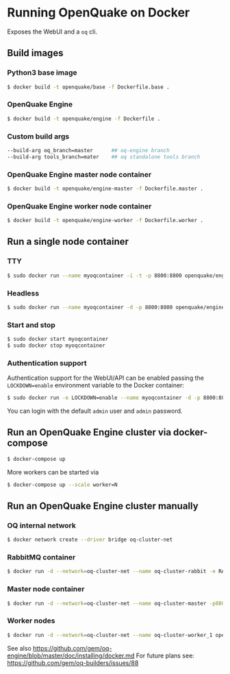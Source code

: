 # Running OpenQuake on Docker #

Exposes the WebUI and a `oq` cli.

## Build images ##

### Python3 base image

```bash
$ docker build -t openquake/base -f Dockerfile.base .
```

### OpenQuake Engine

```bash
$ docker build -t openquake/engine -f Dockerfile .
```
### Custom build args

```bash
--build-arg oq_branch=master      ## oq-engine branch
--build-arg tools_branch=mater    ## oq standalone tools branch
```

### OpenQuake Engine master node container

```bash
$ docker build -t openquake/engine-master -f Dockerfile.master .
```

### OpenQuake Engine worker node container

```bash
$ docker build -t openquake/engine-worker -f Dockerfile.worker .
```

## Run a single node container ##


### TTY ###

```bash
$ sudo docker run --name myoqcontainer -i -t -p 8800:8800 openquake/engine
```

### Headless ###

```bash
$ sudo docker run --name myoqcontainer -d -p 8800:8800 openquake/engine
```

### Start and stop ###

```bash
$ sudo docker start myoqcontainer
$ sudo docker stop myoqcontainer
```

### Authentication support

Authentication support for the WebUI/API can be enabled passing the `LOCKDOWN=enable` environment variable to the Docker container:

```bash
$ sudo docker run -e LOCKDOWN=enable --name myoqcontainer -d -p 8800:8800 openquake/engine
```

You can login with the default `admin` user and `admin` password.


## Run an OpenQuake Engine cluster via docker-compose

```bash
$ docker-compose up
```

More workers can be started via

```bash
$ docker-compose up --scale worker=N
```

## Run an OpenQuake Engine cluster manually

### OQ internal network

```bash
$ docker network create --driver bridge oq-cluster-net
```

### RabbitMQ container

```bash
$ docker run -d --network=oq-cluster-net --name oq-cluster-rabbit -e RABBITMQ_DEFAULT_VHOST=openquake -e RABBITMQ_DEFAULT_USER=openquake -e RABBITMQ_DEFAULT_PASS=openquake rabbitmq:3
```

### Master node container

```bash
$ docker run -d --network=oq-cluster-net --name oq-cluster-master -p8800:8800 openquake/engine-master
```

### Worker nodes

```bash
$ docker run -d --network=oq-cluster-net --name oq-cluster-worker_1 openquake/engine-worker
```

See also https://github.com/gem/oq-engine/blob/master/doc/installing/docker.md
For future plans see: https://github.com/gem/oq-builders/issues/88
